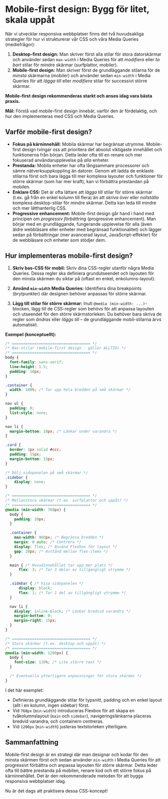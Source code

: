 # Mobile-first design: Bygg för litet, skala uppåt

När vi utvecklar responsiva webbplatser finns det två huvudsakliga strategier för hur vi strukturerar vår CSS och våra Media Queries (mediefrågor):

1.  **Desktop-first design:** Man skriver först alla stilar för stora datorskärmar och använder sedan `max-width` i Media Queries för att *modifiera* eller *ta bort* stilar för mindre skärmar (surfplattor, mobiler).
2.  **Mobile-first design:** Man skriver först de grundläggande stilarna för de *minsta* skärmarna (mobiler) och använder sedan `min-width` i Media Queries för att *lägga till* eller *modifiera* stilar för successivt större skärmar.

**Mobile-first design rekommenderas starkt och anses idag vara bästa praxis.**

**Mål:** Förstå vad mobile-first design innebär, varför den är fördelaktig, och hur den implementeras med CSS och Media Queries.

## Varför mobile-first design?

*   **Fokus på kärninnehåll:** Mobila skärmar har begränsat utrymme. Mobile-first design tvingar oss att prioritera det absolut viktigaste innehållet och funktionerna från början. Detta leder ofta till en renare och mer fokuserad användarupplevelse på *alla* enheter.
*   **Prestanda:** Mobila enheter har ofta långsammare processorer och sämre nätverksuppkoppling än datorer. Genom att ladda de enklaste stilarna först och bara lägga till mer komplexa layouter och funktioner för större skärmar (som har mer kraft), kan vi förbättra prestandan på mobilen.
*   **Enklare CSS:** Det är ofta lättare att *lägga till* stilar för större skärmar (t.ex. gå från en enkel kolumn till flera) än att *skriva över* eller *nollställa* komplexa desktop-stilar för mindre skärmar. Detta kan leda till mindre och mer lätthanterlig CSS.
*   **Progressive enhancement:** Mobile-first design går hand i hand med principen om *progressiv förbättring* (progressive enhancement). Man börjar med en grundläggande, fungerande upplevelse för alla (även äldre webbläsare eller enheter med begränsad funktionalitet) och lägger sedan på förbättringar (mer avancerad layout, JavaScript-effekter) för de webbläsare och enheter som stödjer dem.

## Hur implementeras mobile-first design?

1.  **Skriv bas-CSS för mobil:** Skriv dina CSS-regler utanför några Media Queries. Dessa regler ska definiera grundutseendet och layouten för den minsta skärmen du siktar på (oftast en enkel, enkolumns-layout).

2.  **Använd `min-width` Media Queries:** Identifiera dina breakpoints (brytpunkter) där designen behöver anpassas för större skärmar.

3.  **Lägg till stilar för större skärmar:** Inuti `@media (min-width: ...)`-blocken, lägg till de CSS-regler som behövs för att anpassa layouten och utseendet för den större skärmstorleken. Du behöver bara skriva de regler som *ändras* eller *läggs till* – de grundläggande mobil-stilarna ärvs automatiskt.

**Exempel (konceptuellt):**

```css
/* =================================== */
/* Bas-stilar (mobile-first design - gäller ALLTID) */
/* =================================== */
body {
  font-family: sans-serif;
  line-height: 1.5;
  padding: 10px;
}

.container {
  width: 100%; /* Tar upp hela bredden på små skärmar */
}

nav ul {
  padding: 0;
  list-style: none;
}

nav li {
  margin-bottom: 10px; /* Länkar under varandra */
}

.card {
  border: 1px solid #ccc;
  padding: 15px;
  margin-bottom: 15px;
}

/* Dölj sidopanelen på små skärmar */
.sidebar {
    display: none;
}

/* =================================== */
/* Mellanstora skärmar (t.ex. surfplattor och uppåt) */
/* =================================== */
@media (min-width: 768px) {
  body {
    padding: 20px;
  }

  .container {
    max-width: 960px; /* Begränsa bredden */
    margin: 0 auto; /* Centrera */
    display: flex; /* Använd Flexbox för layout */
    gap: 20px; /* Avstånd mellan flex-items */
  }

  main { /* Huvudinnehållet tar upp mer plats */
      flex: 3; /* Tar 3 delar av tillgängligt utrymme */
  }

  .sidebar { /* Visa sidopanelen */
      display: block;
      flex: 1; /* Tar 1 del av tillgängligt utrymme */
  }

  nav li {
    display: inline-block; /* Länkar bredvid varandra */
    margin-bottom: 0;
    margin-right: 15px;
  }
}

/* =================================== */
/* Stora skärmar (t.ex. desktop och uppåt) */
/* =================================== */
@media (min-width: 1200px) {
  body {
    font-size: 110%; /* Lite större text */
  }

  /* Eventuella ytterligare anpassningar för stora skärmar */
}
```

I det här exemplet:

*   Definieras grundläggande stilar för typsnitt, padding och en enkel layout (allt i en kolumn, ingen sidebar) först.
*   Vid `768px` (`min-width`) introduceras Flexbox för att skapa en tvåkolumnslayout (`main` och `sidebar`), navigeringslänkarna placeras bredvid varandra, och containern centreras.
*   Vid `1200px` (`min-width`) justeras textstorleken ytterligare.

## Sammanfattning

Mobile-first design är en strategi där man designar och kodar för den minsta skärmen först och sedan använder `min-width` i Media Queries för att progressivt förbättra och anpassa layouten för större skärmar. Detta leder ofta till bättre prestanda på mobilen, renare kod och ett större fokus på kärninnehållet. Det är den rekommenderade metoden för att bygga responsiva webbplatser idag.

Nu är det dags att praktisera dessa CSS-koncept!
